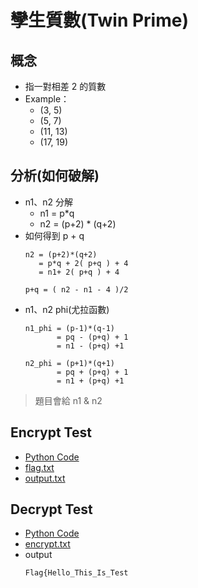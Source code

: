 # 孿生質數(Twin Prime)
## 概念
- 指一對相差 2 的質數
- Example：
    - (3, 5)
    - (5, 7)
    - (11, 13)
    - (17, 19)

## 分析(如何破解)
- n1、n2 分解
    - n1 = p*q
    - n2 = (p+2) * (q+2)
- 如何得到 p + q
    ```
    n2 = (p+2)*(q+2)
       = p*q + 2( p+q ) + 4
       = n1+ 2( p+q ) + 4

    p+q = ( n2 - n1 - 4 )/2
    ```
- n1、n2 phi(尤拉函數)
    ```
    n1_phi = (p-1)*(q-1)
           = pq - (p+q) + 1
           = n1 - (p+q) +1
    
    n2_phi = (p+1)*(q+1)
           = pq + (p+q) + 1
           = n1 + (p+q) +1
    ```
> 題目會給 n1 & n2

## Encrypt Test
- [Python Code](./Encrypt/create.py)
- [flag.txt](./Encrypt/flag.txt)
- [output.txt](./Encrypt/output.txt)

## Decrypt Test
- [Python Code](./Decrypt/solu.py)
- [encrypt.txt](./Decrypt/encrypt.txt)
- output
    ```
    Flag{Hello_This_Is_Test
    ```
